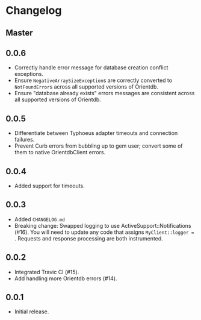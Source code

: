 # Changelog

## Master

## 0.0.6

* Correctly handle error message for database creation conflict exceptions.
* Ensure `NegativeArraySizeException`s are correctly converted to `NotFoundError`s across all supported versions of Orientdb.
* Ensure "database already exists" errors messages are consistent across all supported versions of Orientdb.

## 0.0.5

* Differentiate between Typhoeus adapter timeouts and connection failures.
* Prevent Curb errors from bubbling up to gem user; convert some of them to native
OrientdbClient errors.

## 0.0.4

* Added support for timeouts.

## 0.0.3

* Added `CHANGELOG.md`
* Breaking change: Swapped logging to use ActiveSupport::Notifications (#16). You will need to 
update any code that assigns `MyClient::logger = `. Requests and response processing are
both instrumented.

## 0.0.2

* Integrated Travic CI (#15).
* Add handling more Orientdb errors (#14).

## 0.0.1

* Initial release.
